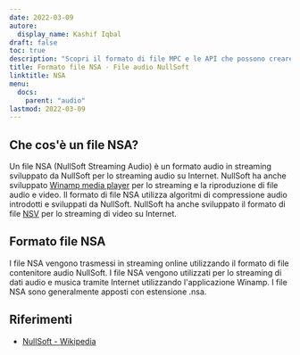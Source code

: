 ```yaml
---
date: 2022-03-09
autore:
  display_name: Kashif Iqbal
draft: false
toc: true
description: "Scopri il formato di file MPC e le API che possono creare e aprire file MPC."
title: Formato file NSA - File audio NullSoft
linktitle: NSA
menu:
  docs:
    parent: "audio"
lastmod: 2022-03-09
---
```


## Che cos'è un file NSA?

Un file NSA (NullSoft Streaming Audio) è un formato audio in streaming sviluppato da NullSoft per lo streaming audio su Internet. NullSoft ha anche sviluppato [Winamp media player](https://www.winamp.com/) per lo streaming e la riproduzione di file audio e video. Il formato di file NSA utilizza algoritmi di compressione audio introdotti e sviluppati da NullSoft. NullSoft ha anche sviluppato il formato di file [NSV](/it/video/nsv/) per lo streaming di video su Internet.

## Formato file NSA

I file NSA vengono trasmessi in streaming online utilizzando il formato di file contenitore audio NullSoft. I file NSA vengono utilizzati per lo streaming di dati audio e musica tramite Internet utilizzando l'applicazione Winamp. I file NSA sono generalmente apposti con estensione .nsa.

## Riferimenti

* [NullSoft - Wikipedia](https://en.wikipedia.org/wiki/Nullsoft)

